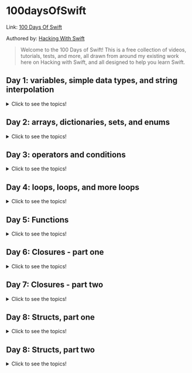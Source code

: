 
# 100daysOfSwift
Link: 
[100 Days Of Swift](https://www.hackingwithswift.com/100)

Authored by:
[Hacking With Swift](https://www.hackingwithswift.com)

> Welcome to the 100 Days of Swift! This is a free collection of videos, tutorials, tests, and more, all drawn from around my existing work here on Hacking with Swift, and all designed to help you learn Swift.

## Day 1: variables, simple data types, and string interpolation
<details>
  <summary>Click to see the topics!</summary>
  
 - Variables
 - String and Integers
 - Multi-line Strings
 - Doubles and Booleans
 - String Interpolation
 - Constants
 - Type annotations
</details>
 
## Day 2: arrays, dictionaries, sets, and enums
<details>
  <summary>Click to see the topics!</summary>

   - Arrays
   - Sets
   - Tuples
   - Arrays vs Sets vs Tuples
   - Dictionaries
   - Dictionary default values
   - Creating empty collections
   - Enumarations
   - Enum associated values
   - Enum raw values
</details>

## Day 3: operators and conditions
 <details>
  <summary>Click to see the topics!</summary>
  
   - Arithmetic Operators
   - Operator overloading
   - Compound assignment operators
   - Comparison operators
   - Conditions
   - Combining conditions
   - The ternary operator
   - Switch statements
   - Range operators
</details>

## Day 4: loops, loops, and more loops
  <details>
  <summary>Click to see the topics!</summary>
  
   - For loop
   - While loop
   - Repeat loop
   - Exiting loops
   - Exiting multiple loops
   - Skipping items
   - Infinite loops
</details>

## Day 5: Functions
  <details>
  <summary>Click to see the topics!</summary>
  
   - Writing functions
   - Accepting parameters
   - Returning values
   - Parameter labels
   - Omitting parameter labels
   - Default parameters
   - Variadic functions
   - Writing throwing functions
   - Running throwing functions
   - inout parameters
</details>

## Day 6: Closures - part one
  <details>
  <summary>Click to see the topics!</summary>
  
   - Creating basic closures
   - Accepting parameters in a closure
   - Returning values from a closure
   - Closures as parameters
   - Trailing closure syntax
</details>

## Day 7: Closures - part two
  <details>
  <summary>Click to see the topics!</summary>
  
   - Using closures as parameters when they accept parameters
   - Using closures as parameters when they return values
   - Shorthand parameter names
   - Closures with multiple parameters
   - Returning closures from functions
   - Capturing values
</details>

## Day 8: Structs, part one
  <details>
  <summary>Click to see the topics!</summary>
  
   - Creating your own structs
   - Computed properties
   - Property observers
   - Methods
   - Mutating methods
   - Properties and methods of strings
   - Properties and methods of arrays
</details>

## Day 8: Structs, part two
  <details>
  <summary>Click to see the topics!</summary>
  
   - Initializers
   - Referring to the current instance
   - Lazy properties
   - Static properties and methods
   - Access control
</details>
